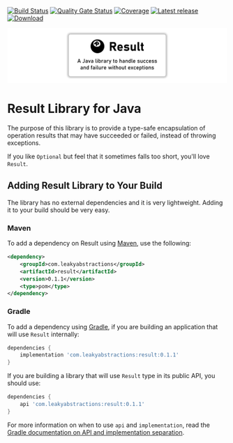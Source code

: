 
[![Build Status](https://github.com/leakyabstractions/result/workflows/Build/badge.svg)](https://github.com/LeakyAbstractions/result/actions?query=workflow%3ABuild)
[![Quality Gate Status](https://sonarcloud.io/api/project_badges/measure?project=LeakyAbstractions_result&metric=alert_status)](https://sonarcloud.io/dashboard?id=LeakyAbstractions_result)
[![Coverage](https://sonarcloud.io/api/project_badges/measure?project=LeakyAbstractions_result&metric=coverage)](https://sonarcloud.io/dashboard?id=LeakyAbstractions_result)
[![Latest release](https://img.shields.io/github/release/leakyabstractions/result.svg)](https://github.com/leakyabstractions/result/releases/latest)
[![Download](https://api.bintray.com/packages/leakyabstractions/maven/result/images/download.svg)](https://bintray.com/leakyabstractions/maven/result/)

![Result](docs/result-banner-centered.png)

# Result Library for Java

The purpose of this library is to provide a type-safe encapsulation of operation results that may have succeeded or
failed, instead of throwing exceptions.

If you like `Optional` but feel that it sometimes falls too short, you'll love `Result`.


## Adding Result Library to Your Build

The library has no external dependencies and it is very lightweight. Adding it to your build should be very easy.

### Maven

To add a dependency on Result using [Maven](https://maven.apache.org/), use the following:

```xml
<dependency>
    <groupId>com.leakyabstractions</groupId>
    <artifactId>result</artifactId>
    <version>0.1.1</version>
    <type>pom</type>
</dependency>
```

### Gradle

To add a dependency using [Gradle](https://gradle.org/), if you are building an application that will use `Result`
internally:

```gradle
dependencies {
    implementation 'com.leakyabstractions:result:0.1.1'
}
```

If you are building a library that will use `Result` type in its public API, you should use:

```gradle
dependencies {
    api 'com.leakyabstractions:result:0.1.1'
}
```

For more information on when to use `api` and `implementation`, read the [Gradle documentation on API and implementation
separation](https://docs.gradle.org/current/userguide/java_library_plugin.html#sec:java_library_separation).

